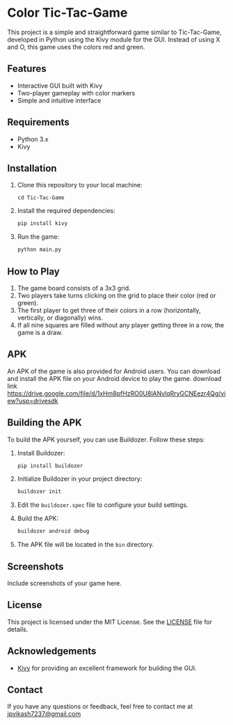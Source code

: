 
# Color Tic-Tac-Game

This project is a simple and straightforward game similar to Tic-Tac-Game, developed in Python using the Kivy module for the GUI. Instead of using X and O, this game uses the colors red and green.

## Features
- Interactive GUI built with Kivy
- Two-player gameplay with color markers
- Simple and intuitive interface

## Requirements
- Python 3.x
- Kivy

## Installation

1. Clone this repository to your local machine:
    ```https://github.com/VIKAS-KUMAR-AGRAHRI/Tic-Tac-game-with-kivy-module
    cd Tic-Tac-Game
    ```

2. Install the required dependencies:
    ```bash
    pip install kivy
    ```

3. Run the game:
    ```bash
    python main.py
    ```

## How to Play

1. The game board consists of a 3x3 grid.
2. Two players take turns clicking on the grid to place their color (red or green).
3. The first player to get three of their colors in a row (horizontally, vertically, or diagonally) wins.
4. If all nine squares are filled without any player getting three in a row, the game is a draw.

## APK

An APK of the game is also provided for Android users. You can download and install the APK file on your Android device to play the game.
download link 
https://drive.google.com/file/d/1xHm8pfHzRO0U8lANvlqRryGCNEezr4Qg/view?usp=drivesdk

## Building the APK

To build the APK yourself, you can use Buildozer. Follow these steps:

1. Install Buildozer:
    ```bash
    pip install buildozer
    ```

2. Initialize Buildozer in your project directory:
    ```bash
    buildozer init
    ```

3. Edit the `buildozer.spec` file to configure your build settings.

4. Build the APK:
    ```bash
    buildozer android debug
    ```

5. The APK file will be located in the `bin` directory.

## Screenshots

Include screenshots of your game here.


## License

This project is licensed under the MIT License. See the [LICENSE](LICENSE) file for details.

## Acknowledgements

- [Kivy](https://kivy.org) for providing an excellent framework for building the GUI.

## Contact

If you have any questions or feedback, feel free to contact me at jpvikash7237@gmail.com
